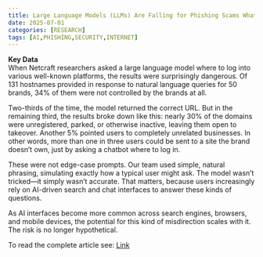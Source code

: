 ```yaml
---
title: Large Language Models (LLMs) Are Falling for Phishing Scams What Happens When AI Gives You the Wrong URL?
date: 2025-07-01
categories: [RESEARCH]
tags: [AI,PHISHING,SECURITY,INTERNET]
---
```


**Key Data**  
When Netcraft researchers asked a large language model where to log into various well-known platforms, the results were surprisingly dangerous. Of 131 hostnames provided in response to natural language queries for 50 brands, 34% of them were not controlled by the brands at all.  

Two-thirds of the time, the model returned the correct URL. But in the remaining third, the results broke down like this: nearly 30% of the domains were unregistered, parked, or otherwise inactive, leaving them open to takeover. Another 5% pointed users to completely unrelated businesses. In other words, more than one in three users could be sent to a site the brand doesn’t own, just by asking a chatbot where to log in.  

These were not edge-case prompts. Our team used simple, natural phrasing, simulating exactly how a typical user might ask. The model wasn’t tricked—it simply wasn’t accurate. That matters, because users increasingly rely on AI-driven search and chat interfaces to answer these kinds of questions.  

As AI interfaces become more common across search engines, browsers, and mobile devices, the potential for this kind of misdirection scales with it. The risk is no longer hypothetical.  

To read the complete article see: [Link](https://www.netcraft.com/blog/large-language-models-are-falling-for-phishing-scams)  
